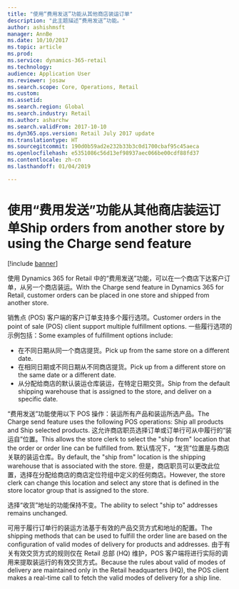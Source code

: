 ```yaml
---
title: "使用“费用发送”功能从其他商店装运订单"
description: "此主题描述“费用发送”功能。"
author: ashishmsft
manager: AnnBe
ms.date: 10/10/2017
ms.topic: article
ms.prod: 
ms.service: dynamics-365-retail
ms.technology: 
audience: Application User
ms.reviewer: josaw
ms.search.scope: Core, Operations, Retail
ms.custom: 
ms.assetid: 
ms.search.region: Global
ms.search.industry: Retail
ms.author: asharchw
ms.search.validFrom: 2017-10-10
ms.dyn365.ops.version: Retail July 2017 update
ms.translationtype: HT
ms.sourcegitcommit: 190d0b59ad2e232b33b3c0d1700cbaf95c45aeca
ms.openlocfilehash: e5351086c56d13ef98937aec066be00cdf88fd37
ms.contentlocale: zh-cn
ms.lasthandoff: 01/04/2019

---
```


# <a name="ship-orders-from-another-store-by-using-the-charge-send-feature"></a><span data-ttu-id="f1cfa-103">使用“费用发送”功能从其他商店装运订单</span><span class="sxs-lookup"><span data-stu-id="f1cfa-103">Ship orders from another store by using the Charge send feature</span></span>

[!include [banner](includes/banner.md)]

<span data-ttu-id="f1cfa-104">使用 Dynamics 365 for Retail 中的“费用发送”功能，可以在一个商店下达客户订单，从另一个商店装运。</span><span class="sxs-lookup"><span data-stu-id="f1cfa-104">With the Charge send feature in Dynamics 365 for Retail, customer orders can be placed in one store and shipped from another store.</span></span>

<span data-ttu-id="f1cfa-105">销售点 (POS) 客户端的客户订单支持多个履行选项。</span><span class="sxs-lookup"><span data-stu-id="f1cfa-105">Customer orders in the point of sale (POS) client support multiple fulfillment options.</span></span> <span data-ttu-id="f1cfa-106">一些履行选项的示例包括：</span><span class="sxs-lookup"><span data-stu-id="f1cfa-106">Some examples of fulfillment options include:</span></span>

- <span data-ttu-id="f1cfa-107">在不同日期从同一个商店提货。</span><span class="sxs-lookup"><span data-stu-id="f1cfa-107">Pick up from the same store on a different date.</span></span>
- <span data-ttu-id="f1cfa-108">在相同日期或不同日期从不同商店提货。</span><span class="sxs-lookup"><span data-stu-id="f1cfa-108">Pick up from a different store on the same date or a different date.</span></span>
- <span data-ttu-id="f1cfa-109">从分配给商店的默认装运仓库装运，在特定日期交货。</span><span class="sxs-lookup"><span data-stu-id="f1cfa-109">Ship from the default shipping warehouse that is assigned to the store, and deliver on a specific date.</span></span>

<span data-ttu-id="f1cfa-110">“费用发送”功能使用以下 POS 操作：装运所有产品和装运所选产品。</span><span class="sxs-lookup"><span data-stu-id="f1cfa-110">The Charge send feature uses the following POS operations: Ship all products and Ship selected products.</span></span> <span data-ttu-id="f1cfa-111">这允许商店职员选择订单或订单行可从中履行的“装运自”位置。</span><span class="sxs-lookup"><span data-stu-id="f1cfa-111">This allows the store clerk to select the "ship from" location that the order or order line can be fulfilled from.</span></span> <span data-ttu-id="f1cfa-112">默认情况下，“发货”位置是与商店关联的装运仓库。</span><span class="sxs-lookup"><span data-stu-id="f1cfa-112">By default, the "ship from" location is the shipping warehouse that is associated with the store.</span></span> <span data-ttu-id="f1cfa-113">但是，商店职员可以更改此位置，选择在分配给商店的商店定位符组中定义的任何商店。</span><span class="sxs-lookup"><span data-stu-id="f1cfa-113">However, the store clerk can change this location and select any store that is defined in the store locator group that is assigned to the store.</span></span>

<span data-ttu-id="f1cfa-114">选择“收货”地址的功能保持不变。</span><span class="sxs-lookup"><span data-stu-id="f1cfa-114">The ability to select "ship to" addresses remains unchanged.</span></span>

<span data-ttu-id="f1cfa-115">可用于履行订单行的装运方法基于有效的产品交货方式和地址的配置。</span><span class="sxs-lookup"><span data-stu-id="f1cfa-115">The shipping methods that can be used to fulfill the order line are based on the configuration of valid modes of delivery for products and addresses.</span></span> <span data-ttu-id="f1cfa-116">由于有关有效交货方式的规则仅在 Retail 总部 (HQ) 维护，POS 客户端将进行实际的调用来提取装运行的有效交货方式。</span><span class="sxs-lookup"><span data-stu-id="f1cfa-116">Because the rules about valid of modes of delivery are maintained only in the Retail headquarters (HQ), the POS client makes a real-time call to fetch the valid modes of delivery for a ship line.</span></span>

